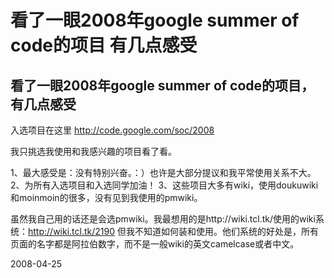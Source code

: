 # 看了一眼2008年google summer of code的项目 有几点感受

## 看了一眼2008年google summer of code的项目，有几点感受

入选项目在这里
http://code.google.com/soc/2008

我只挑选我使用和我感兴趣的项目看了看。

1、最大感受是：没有特别兴奋。：）也许是大部分提议和我平常使用关系不大。
2、为所有入选项目和入选同学加油！
3、这些项目大多有wiki，使用doukuwiki和moinmoin的很多，没有见到我使用的pmwiki。

虽然我自己用的话还是会选pmwiki。我最想用的是http://wiki.tcl.tk/使用的wiki系统：http://wiki.tcl.tk/2190 但我不知道如何装和使用。他们系统的好处是，所有页面的名字都是阿拉伯数字，而不是一般wiki的英文camelcase或者中文。


2008-04-25